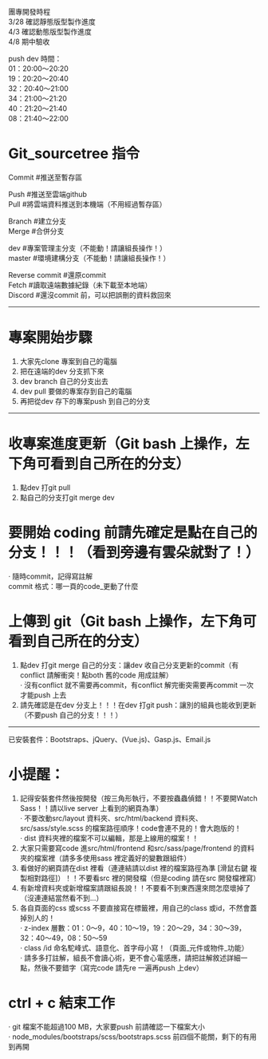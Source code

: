 團專開發時程  
3/28 確認靜態版型製作進度  
4/3 確認動態版型製作進度  
4/8 期中驗收  
  
push dev 時間：  
01：20:00～20:20  
19：20:20～20:40  
32：20:40～21:00  
34：21:00～21:20  
40：21:20～21:40  
08：21:40～22:00  
  
# Git_sourcetree 指令
  
Commit #推送至暫存區  
  
Push #推送至雲端github  
Pull #將雲端資料推送到本機端（不用經過暫存區）  
  
Branch #建立分支  
Merge #合併分支  
  
dev #專案管理主分支（不能動！請讓組長操作！）  
master #環境建構分支（不能動！請讓組長操作！）  
  
Reverse commit #還原commit  
Fetch #讀取遠端數據紀錄（未下載至本地端）  
Discord #還沒commit 前，可以把誤刪的資料救回來  
__________________________________________________

# 專案開始步驟
1. 大家先clone 專案到自己的電腦  
2. 把在遠端的dev 分支抓下來  
3. dev branch 自己的分支出去  
4. dev pull 要做的專案存到自己的電腦  
5. 再把從dev 存下的專案push 到自己的分支  
__________________________________________________

# 收專案進度更新（Git bash 上操作，左下角可看到自己所在的分支）
1. 點dev 打git pull  
2. 點自己的分支打git merge dev  
  
# 要開始 coding 前請先確定是點在自己的分支！！！（看到旁邊有雲朵就對了！）
‧ 隨時commit，記得寫註解  
commit 格式：哪一頁的code_更動了什麼  

# 上傳到 git（Git bash 上操作，左下角可看到自己所在的分支）
1. 點dev 打git merge 自己的分支：讓dev 收自己分支更新的commit（有conflict 請解衝突！點both 舊的code 用成註解）  
‧ 沒有conflict 就不需要再commit，有conflict 解完衝突需要再commit 一次才能push 上去
2. 請先確認是在dev 分支上！！！在dev 打git push：讓別的組員也能收到更新（不要push 自己的分支！！！）  
__________________________________________________

已安裝套件：Bootstraps、jQuery、(Vue.js)、Gasp.js、Email.js  
  
# 小提醒：
1. 記得安裝套件然後按開發（按三角形執行，不要按蟲蟲偵錯！！不要開Watch Sass！！請以live server 上看到的網頁為準）  
‧ 不要改動src/layout 資料夾、src/html/backend 資料夾、src/sass/style.scss 的檔案路徑順序！code會連不見的！會大跑版的！  
‧ dist 資料夾裡的檔案不可以編輯，那是上線用的檔案！！  
2. 大家只需要寫code 進src/html/frontend 和src/sass/page/frontend 的資料夾的檔案裡（請多多使用sass 裡定義好的變數跟組件）  
3. 看做好的網頁請在dist 裡看（連連結請以dist 裡的檔案路徑為準 [滑鼠右鍵 複製相對路徑]）！！不要看src 裡的開發檔（但是coding 請在src 開發檔裡寫）  
4. 有新增資料夾或新增檔案請跟組長說！！不要看不到東西還來問怎麼壞掉了（沒連連結當然看不到...）  
5. 各自頁面的css 或scss 不要直接寫在標籤裡，用自己的class 或id，不然會蓋掉別人的！   
‧ z-index 層數：01：0～9，40：10～19，19：20～29，34：30～39，32：40～49，08：50～59  
‧ class /id 命名駝峰式、語意化、首字母小寫！（頁面_元件或物件_功能）  
‧ 請多多打註解，組長不會讀心術，更不會心電感應，請把註解敘述詳細一點，然後不要錯字（寫完code 請先re 一遍再push 上dev）  
  
# ctrl + c 結束工作
‧ git 檔案不能超過100 MB，大家要push 前請確認一下檔案大小  
‧ node_modules/bootstraps/scss/bootstraps.scss 前四個不能關，剩下的有用到再開  